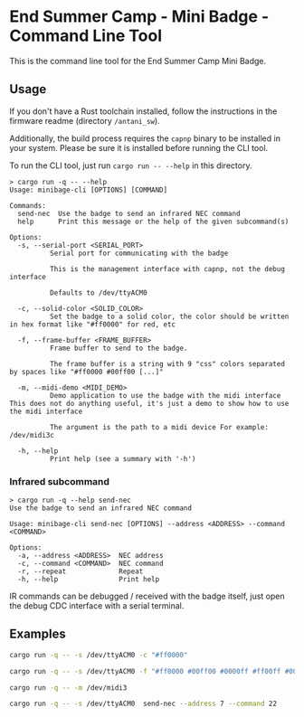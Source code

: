 # End Summer Camp - Mini Badge - Command Line Tool

This is the command line tool for the End Summer Camp Mini Badge.

## Usage

If you don't have a Rust toolchain installed, follow the instructions in the firmware readme
(directory `/antani_sw`).

Additionally, the build process requires the `capnp` binary to be installed in
your system. Please be sure it is installed before running the CLI tool.

To run the CLI tool, just run `cargo run -- --help` in this directory.

```
> cargo run -q -- --help
Usage: minibage-cli [OPTIONS] [COMMAND]

Commands:
  send-nec  Use the badge to send an infrared NEC command
  help      Print this message or the help of the given subcommand(s)

Options:
  -s, --serial-port <SERIAL_PORT>
          Serial port for communicating with the badge
          
          This is the management interface with capnp, not the debug interface
          
          Defaults to /dev/ttyACM0

  -c, --solid-color <SOLID_COLOR>
          Set the badge to a solid color, the color should be written in hex format like "#ff0000" for red, etc

  -f, --frame-buffer <FRAME_BUFFER>
          Frame buffer to send to the badge.
          
          The frame buffer is a string with 9 "css" colors separated by spaces like "#ff0000 #00ff00 [...]"

  -m, --midi-demo <MIDI_DEMO>
          Demo application to use the badge with the midi interface This does not do anything useful, it's just a demo to show how to use the midi interface
          
          The argument is the path to a midi device For example: /dev/midi3c

  -h, --help
          Print help (see a summary with '-h')

```

### Infrared subcommand

```
> cargo run -q --help send-nec
Use the badge to send an infrared NEC command

Usage: minibage-cli send-nec [OPTIONS] --address <ADDRESS> --command <COMMAND>

Options:
  -a, --address <ADDRESS>  NEC address
  -c, --command <COMMAND>  NEC command
  -r, --repeat             Repeat
  -h, --help               Print help
```

IR commands can be debugged / received with the badge itself, just open the debug CDC interface with a serial terminal.

## Examples

```sh
cargo run -q -- -s /dev/ttyACM0 -c "#ff0000"
```

```sh
cargo run -q -- -s /dev/ttyACM0 -f "#ff0000 #00ff00 #0000ff #ff00ff #00ffff #ffff00 #ffffff #000000 #888888"
```

```sh
cargo run -q -- -m /dev/midi3
```

```sh
cargo run -q -- -s /dev/ttyACM0  send-nec --address 7 --command 22
```
